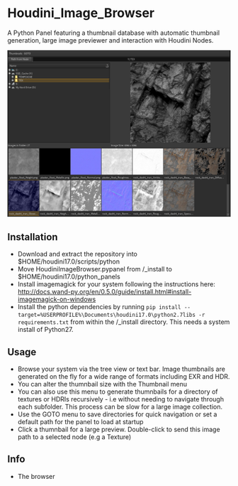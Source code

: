 # Houdini_Image_Browser

A Python Panel featuring a thumbnail database with automatic thumbnail generation, large image previewer and interaction with Houdini Nodes.

![alt text](res/preview.png)

## Installation

* Download and extract the repository into $HOME/houdini17.0/scripts/python
* Move HoudiniImageBrowser.pypanel from /_install to $HOME/houdini17.0/python_panels
* Install imagemagick for your system following the instructions here: http://docs.wand-py.org/en/0.5.0/guide/install.html#install-imagemagick-on-windows
* Install the python dependencies by running `pip install --target=%USERPROFILE%\Documents\houdini17.0\python2.7libs -r requirements.txt` from within the /_install directory. This needs a system install of Python27.

## Usage

* Browse your system via the tree view or text bar. Image thumbnails are generated on the fly for a wide range of formats including EXR and HDR.
* You can alter the thumnbail size with the Thumbnail menu
* You can also use this menu to generate thumnbails for a directory of textures or HDRIs recursively - i.e without needing to navigate through each subfolder. This process can be slow for a large image collection.
* Use the GOTO menu to save directories for quick navigation or set a default path for the panel to load at startup
* Click a thumnbail for a large preview. Double-click to send this image path to a selected node (e.g a Texture)

## Info

* The browser 